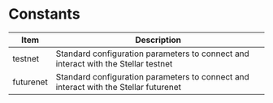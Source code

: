 # Constants

| Item      | Description                                                                          |
| --------- | ------------------------------------------------------------------------------------ |
| testnet   | Standard configuration parameters to connect and interact with the Stellar testnet   |
| futurenet | Standard configuration parameters to connect and interact with the Stellar futurenet |
